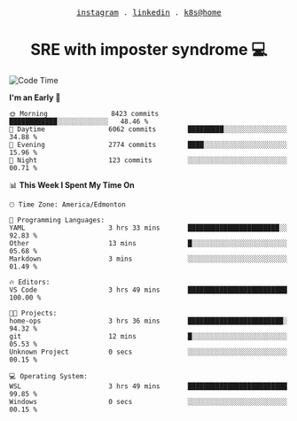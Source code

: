 <p align="center">
  <samp>
    <a href="https://www.instagram.com/lildrunkensmurf/">instagram</a> .
    <a href="https://www.linkedin.com/in/joryirving/">linkedin</a> .
    <a href="https://github.com/joryirving/home-ops">k8s@home</a>
  </samp>
</p>

<h1 align="center">
  SRE with imposter syndrome 💻
</h1>

<!--START_SECTION:waka-->
![Code Time](http://img.shields.io/badge/Code%20Time-169%20hrs%2059%20mins-blue)

**I'm an Early 🐤** 

```text
🌞 Morning                8423 commits        ████████████░░░░░░░░░░░░░   48.46 % 
🌆 Daytime                6062 commits        █████████░░░░░░░░░░░░░░░░   34.88 % 
🌃 Evening                2774 commits        ████░░░░░░░░░░░░░░░░░░░░░   15.96 % 
🌙 Night                  123 commits         ░░░░░░░░░░░░░░░░░░░░░░░░░   00.71 % 
```


📊 **This Week I Spent My Time On** 

```text
🕑︎ Time Zone: America/Edmonton

💬 Programming Languages: 
YAML                     3 hrs 33 mins       ███████████████████████░░   92.83 % 
Other                    13 mins             █░░░░░░░░░░░░░░░░░░░░░░░░   05.68 % 
Markdown                 3 mins              ░░░░░░░░░░░░░░░░░░░░░░░░░   01.49 % 

🔥 Editors: 
VS Code                  3 hrs 49 mins       █████████████████████████   100.00 % 

🐱‍💻 Projects: 
home-ops                 3 hrs 36 mins       ████████████████████████░   94.32 % 
git                      12 mins             █░░░░░░░░░░░░░░░░░░░░░░░░   05.53 % 
Unknown Project          0 secs              ░░░░░░░░░░░░░░░░░░░░░░░░░   00.15 % 

💻 Operating System: 
WSL                      3 hrs 49 mins       █████████████████████████   99.85 % 
Windows                  0 secs              ░░░░░░░░░░░░░░░░░░░░░░░░░   00.15 % 
```


<!--END_SECTION:waka-->
